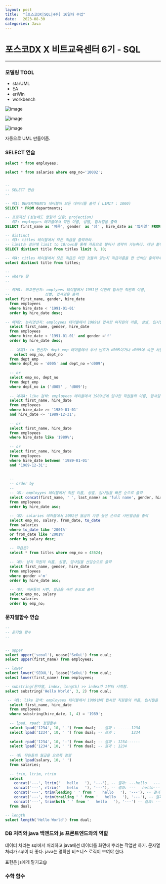 ```yaml
---
layout: post
title:  "[포스코DX|SQL|4주] 16일차 수업"
date:   2023-08-30
categories: Java
---
```


# 포스코DX X 비트교육센터 6기 - SQL

---

### 모델링 TOOL

- starUML
- EA
- erWin
- workbench

![image](https://github.com/talkingOrange/talkingOrange.github.io/assets/88815795/c0688631-e867-46c3-ad30-6b22800a07da)

![image](https://github.com/talkingOrange/talkingOrange.github.io/assets/88815795/c83ee079-20e3-4df9-8a03-7f0855a8f806)

![image](https://github.com/talkingOrange/talkingOrange.github.io/assets/88815795/43d0a20e-ad40-43ee-a2f2-90b2843f7f36)

자동으로 UML 만들어줌.


### SELECT 연습

```sql
select * from employees;

select * from salaries where emp_no='10002';


--
-- SELECT 연습 
--

-- 예1: DEPERTMENTS 테이블의 모든 데이터를 출력 ( LIMIT : 1000) 
SELECT * FROM departments;

-- 프로젝션 (성능에도 영향이 있음; projection)
-- 예2: employyes 테이블에서 직원 이름, 성별, 입사일을 출력
SELECT first_name as '이름', gender  as '성' , hire_date as '입사일' FROM employees;

-- distinct 
-- 예3: titles 테이블에서 모든 직급을 출력하라.
-- limit는 상단에 limit to 10rows를 통해 자동으로 붙어서 생략이 가능하다. 대신 붙이면, 시작과 끝 index 설정 가능.
SELECT distinct title from titles limit 0, 10;

-- 예4: titles 테이블에서 모든 직급은 어떤 것들이 있는지 직급이름을 한 번씩만 출력하세요.
select distinct title from titles;

--
-- where 절
--

-- 예제1: 비교연산자: emplyees 테이블에서 1991년 이전에 입사한 직원의 이름, 
--                성별, 입사일을 출력 
select first_name, gender, hire_date
  from employees
  where hire_date < '1991-01-01'
  order by hire_date desc;
  
-- 예제2: 논리연산자: employees 테이블에서 1989년 입사한 여직원의 이름, 성별, 입사일을 출력하세요
  select first_name, gender, hire_date
  from employees
  where hire_date < '1991-01-01' and gender ='f'
  order by hire_date desc;
  
  -- 예제3: in 연산자: dept_emp 테이블에서 부서 번호가 d005이거나 d009에 속한 사원의 사번, 부서 번호를 출력
    select emp_no, dept_no
  from dept_emp
  where dept_no = 'd005' and dept_no ='d009';
  
  -- or
  select emp_no, dept_no
  from dept_emp
  where dept_no in ('d005' , 'd009');
  
  -- 예제4: like 검색: employees 테이블에서 1989년에 입사한 직원들의 이름, 입사일을 출력
  select first_name, hire_date
  from employees
  where hire_date >= '1989-01-01'
  and hire_date <= '1989-12-31';
  
  -- or
  select first_name, hire_date
  from employees
  where hire_date like '1989%';
  
  -- or
  select first_name, hire_date
  from employees
  where hire_date between '1989-01-01'
  and '1989-12-31';
  
  
  --
  -- order by
  --
  -- 예1: employyes 테이블에서 직원 이름, 성별, 입사일을 빠른 순으로 출력
  select concat(first_name, ' ', last_name) as 'full name', gender, hire_date
  from employees
  order by hire_date asc;
  
  -- 예2: salaries 테이블에서 2001년 월급이 가장 높은 순으로 사번월급을 출력
  select emp_no, salary, from_date, to_date
  from salaries
  where to_date like '2001%'
  or from_date like '2001%'
  order by salary desc;
  
  -- 직급은?
  select * from titles where emp_no = 43624;
  
  -- 예3: 남자 직원의 이름, 성별, 입사일을 선임순으로 출력
  select first_name, gender, hire_date
  from employees
  where gender ='m'
  order by hire_date asc;
  
  -- 예4: 직원들의 사번, 월급을 사번 순으로 출력
  select emp_no, salary
  from salaries
  order by emp_no;
```


### 문자열함수 연습

```sql
--
-- 문자열 함수
--


-- upper
select upper('seoul'), ucase('SeOuL') from dual;
select upper(first_name) from employees;

-- lower
select lower('SEOUL'), lcase('SeOuL') from dual;
select lower(first_name) from employees;

-- substring(문자열, index, length) >> index가 1부터 시작함. 
select substring('Hello World', 3, 2) from dual;

 -- 예1: like 검색: employees 테이블에서 1989년에 입사한 직원들의 이름, 입사일을 출력
  select first_name, hire_date
  from employees
  where substring(hire_date, 1, 4) = '1989';
  
  -- lpad, rpad: 정렬함수
  select lpad('1234', 10, '-') from dual; -- 결과 : ------1234
  select lpad('1234', 10, ' ') from dual; -- 결과 :       1234
  
  select rpad('1234', 10, '-') from dual; -- 결과 : 1234------
  select lpad('1234', 10, ' ') from dual; -- 결과 : 1234
  
  -- 예) 직원들의 월급을 오르쪽 정렬
  select lpad(salary, 10, ' ')
  from salaries;
  
  -- trim, ltrim, rtrim
  select 
    concat('---', ltrim('   hello   '), '---'), -- 결과: ---hello   ---
    concat('---', rtrim('   hello   '), '---'), -- 결과: ---   hello---
    concat('---', trim(leading ' ' from '   hello   '), '---'), -- 결과: ---hello   ---
    concat('---', trim(trailing ' ' from '   hello   '), '---'), -- 결과: ---   hello---
    concat('---', trim(both ' ' from '   hello   '), '---') -- 결과: ---hello---
  from dual;

-- length
select length('Hello World') from dual;


```



### DB 처리와 java 백엔드와 js 프론트엔드와의 역할

데이터 처리는 sql에서 처리하고 java에선 데이터를 화면에 뿌리는 작업만 하기.
문자열 처리가 sql이 더 좋다.
java는 명확한 비즈니스 로직이 보여야 한다.

표현은 js에게 맡기고@

### 수학 함수



